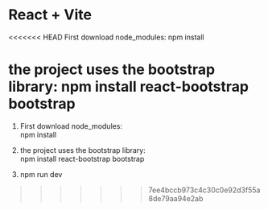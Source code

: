 # React + Vite

<<<<<<< HEAD
First download node_modules:
npm install

the project uses the bootstrap library:
npm install react-bootstrap bootstrap
=======
1. First download node_modules:   
   npm install

2. the project uses the bootstrap library:  
   npm install react-bootstrap bootstrap

3. npm run dev
>>>>>>> 7ee4bccb973c4c30c0e92d3f55a8de79aa94e2ab
